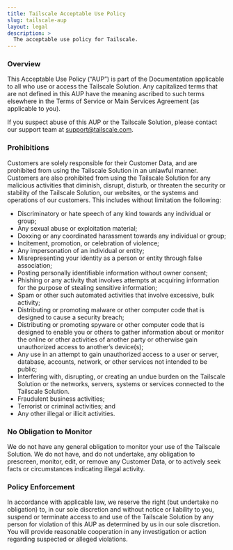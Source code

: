 ```yaml
---
title: Tailscale Acceptable Use Policy
slug: tailscale-aup
layout: legal
description: >
  The acceptable use policy for Tailscale.
---
```


### Overview

This Acceptable Use Policy (“AUP”) is part of the Documentation applicable to all who use or access the Tailscale Solution. Any capitalized terms that are not defined in this AUP have the meaning ascribed to such terms elsewhere in the Terms of Service or Main Services Agreement (as applicable to you).

If you suspect abuse of this AUP or the Tailscale Solution, please contact our support team at support@tailscale.com.

### Prohibitions

Customers are solely responsible for their Customer Data, and are prohibited from using the Tailscale Solution in an unlawful manner. Customers are also prohibited from using the Tailscale Solution for any malicious activities that diminish, disrupt, disturb, or threaten the security or stability of the Tailscale Solution, our websites, or the systems and operations of our customers. This includes without limitation the following:

- Discriminatory or hate speech of any kind towards any individual or group;
- Any sexual abuse or exploitation material;
- Doxxing or any coordinated harassment towards any individual or group;
- Incitement, promotion, or celebration of violence; 
- Any impersonation of an individual or entity;
- Misrepresenting your identity as a person or entity through false association;
- Posting personally identifiable information without owner consent;
- Phishing or any activity that involves attempts at acquiring information for the purpose of stealing sensitive information;
- Spam or other such automated activities that involve excessive, bulk activity;
- Distributing or promoting malware or other computer code that is designed to cause a security breach;
- Distributing or promoting spyware or other computer code that is designed to enable you or others to gather information about or monitor the online or other activities of another party or otherwise gain unauthorized access to another’s device(s); 
- Any use in an attempt to gain unauthorized access to a user or server, database, accounts, network, or other services not intended to be public;
- Interfering with, disrupting, or creating an undue burden on the Tailscale Solution or the networks, servers, systems or services connected to the Tailscale Solution. 
- Fraudulent business activities; 
- Terrorist or criminal activities; and
- Any other illegal or illicit activities.

### No Obligation to Monitor

We do not have any general obligation to monitor your use of the Tailscale Solution. We do not have, and do not undertake, any obligation to prescreen, monitor, edit, or remove any Customer Data, or to actively seek facts or circumstances indicating illegal activity. 

### Policy Enforcement

In accordance with applicable law, we reserve the right (but undertake no obligation) to, in our sole discretion and without notice or liability to you, suspend or terminate access to and use of the Tailscale Solution by any person for violation of this AUP as determined by us in our sole discretion. You will provide reasonable cooperation in any investigation or action regarding suspected or alleged violations.
